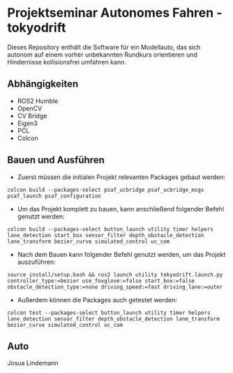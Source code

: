 # Projektseminar Autonomes Fahren - tokyodrift
Dieses Repository enthält die Software für ein Modellauto, das sich autonom auf einem vorher unbekannten Rundkurs orientieren und Hindernisse kollisionsfrei umfahren kann.

## Abhängigkeiten
- ROS2 Humble
- OpenCV
- CV Bridge
- Eigen3
- PCL
- Colcon

## Bauen und Ausführen
- Zuerst müssen die initialen Projekt relevanten Packages gebaut werden:
```
colcon build --packages-select psaf_ucbridge psaf_ucbridge_msgs psaf_launch psaf_configuration
```
- Um das Projekt komplett zu bauen, kann anschließend folgender Befehl genutzt werden: 
```
colcon build --packages-select button_launch utility timer helpers lane_detection start_box sensor_filter depth_obstacle_detection lane_transform bezier_curve simulated_control uc_com
```
- Nach dem Bauen kann folgender Befehl genutzt werden, um das Projekt auszuführen:
```
source install/setup.bash && ros2 launch utility tokyodrift.launch.py controller_type:=bezier use_foxglove:=false start_box:=false obstacle_detection_type:=none driving_speed:=fast driving_lane:=outer
```
- Außerdem können die Packages auch getestet werden:
```
colcon test --packages-select button_launch utility timer helpers lane_detection sensor_filter depth_obstacle_detection lane_transform bezier_curve simulated_control uc_com
```

## Auto
Josua Lindemann
